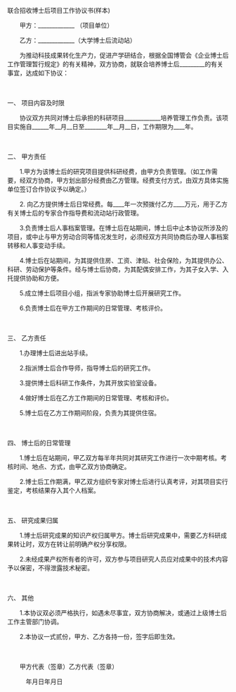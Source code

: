 



联合招收博士后项目工作协议书(样本)



 

　　甲方：_____________ （项目单位）

　　乙方：_____________（大学博士后流动站）　　

　　为推动科技成果转化生产力，促进产学研结合，根据全国博管会《企业博士后工作管理暂行规定》的有关精神，双方协商，就联合培养博士后_________的有关事宜，达成如下协议：

　　

一、
项目内容及时限

　　协议双方共同对博士后承担的科研项目_____________培养管理工作负责。该项目实施自______年__月__日至________年__月__日，工作期限为____年。

　　

二、
甲方责任

　　1.甲方为该博士后的研究项目提供科研经费，由甲方负责管理。（如工作需要，经双方协商，甲方划出部分经费由乙方管理。经费支付方式，由双方具体实施单位签订合作协议予以确定。）

　　2. 向乙方提供博士后日常经费。每____年一次预拨付乙方____万元，用于乙方有关博士后的专家合作指导费和流动站行政管理。

　　3.负责博士后人事档案管理。在博士后在站期间，博士后中止本协议所涉及的项目，或中止与甲方劳动合同等情况发生时，必须经双方共同协商后办理人事档案转移和人事变动手续。

　　4.博士后在站期间，为其提供住房、工资、津贴、社会保险，为其提供办公、科研、劳动保护等条件。经与博士后协商，为其配偶安排工作，为其子女入学、入托提供协助和方便。

　　5.成立博士后项目小组，指派专家协助博士后开展研究工作。

　　6.负责博士后在甲方工作期间的日常管理、考核评价。

　　

三、
乙方责任

　　1.办理博士后进出站手续。

　　2.指派博士后合作导师，指导博士后的研究工作。

　　3.提供博士后科研工作条件，为其开放实验室设备。

　　4.做好博士后在乙方工作期间的日常管理、考核和评价。

　　5.博士后在乙方工作期间阶段，负责为其提供住宿。

　　

四、
博士后的日常管理

　　1.博士后在站期间，甲乙双方每半年共同对其研究工作进行一次中期考核。考核时间、地点、方式，由甲乙双方协商确定。

　　2.博士后工作期满，甲乙双方组织专家对博士后进行认真考评，对其项目实行鉴定，考核结果存入其个人档案。

　　

五、
研究成果归属

　　1.博士后研究成果的知识产权归属甲方。博士后研究成果中，需要乙方科研成果转让时，双方在转让前明确产权分享权限。

　　2.未经成果产权所有者的许可，双方参与项目研究人员应对成果中的技术内容予以保密，不得泄露技术秘密。

　　

六、
其他

　　1.本协议双必须严格执行，如遇未尽事宜，双方协商解决，或通过上级博士后工作主管部门协调。

　　2.本协议一式贰份，甲方、乙方各持一份，签字后即生效。　　

　　

　　甲方代表（签章）乙方代表（签章）

　　　年月日年月日